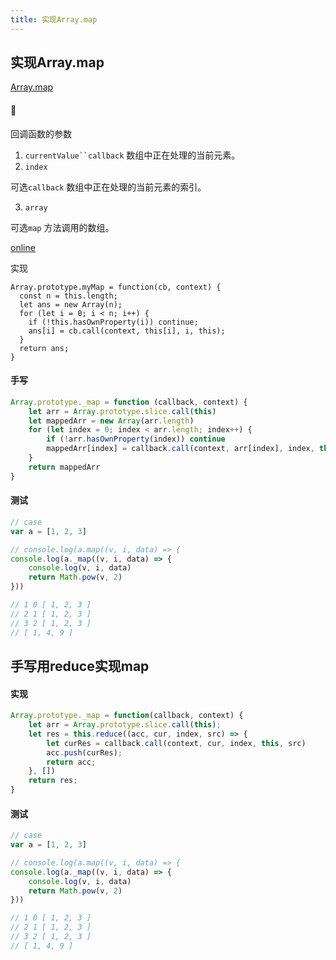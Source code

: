 ```yaml
---
title: 实现Array.map
---
```


## 实现Array.map
[Array.map](https://developer.mozilla.org/zh-CN/docs/Web/JavaScript/Reference/Global_Objects/Array/map)
#### 📢
回调函数的参数

1. `currentValue``callback` 数组中正在处理的当前元素。
1. `index`

可选`callback` 数组中正在处理的当前元素的索引。

3. `array`

可选`map` 方法调用的数组。

[online](https://bigfrontend.dev/zh/problem/implement-Array-prototype-map)

实现

```
Array.prototype.myMap = function(cb, context) {
  const n = this.length;
  let ans = new Array(n);
  for (let i = 0; i < n; i++) {
    if (!this.hasOwnProperty(i)) continue;
    ans[i] = cb.call(context, this[i], i, this);
  }
  return ans;  
}
```

#### 手写 
```js
Array.prototype._map = function (callback, context) {
    let arr = Array.prototype.slice.call(this)
    let mappedArr = new Array(arr.length)
    for (let index = 0; index < arr.length; index++) {
        if (!arr.hasOwnProperty(index)) continue
        mappedArr[index] = callback.call(context, arr[index], index, this)
    }
    return mappedArr
}
```
#### 测试
```js
// case
var a = [1, 2, 3]

// console.log(a.map((v, i, data) => {
console.log(a._map((v, i, data) => {
    console.log(v, i, data)
    return Math.pow(v, 2)
}))

// 1 0 [ 1, 2, 3 ]
// 2 1 [ 1, 2, 3 ]
// 3 2 [ 1, 2, 3 ]
// [ 1, 4, 9 ]
```
## 手写用reduce实现map
#### 实现
```js
Array.prototype._map = function(callback, context) {
    let arr = Array.prototype.slice.call(this);
    let res = this.reduce((acc, cur, index, src) => {
        let curRes = callback.call(context, cur, index, this, src)
        acc.push(curRes);
        return acc;
    }, [])
    return res;
}
```


#### 测试
```js
// case
var a = [1, 2, 3]

// console.log(a.map((v, i, data) => {
console.log(a._map((v, i, data) => {
    console.log(v, i, data)
    return Math.pow(v, 2)
}))

// 1 0 [ 1, 2, 3 ]
// 2 1 [ 1, 2, 3 ]
// 3 2 [ 1, 2, 3 ]
// [ 1, 4, 9 ]
```

